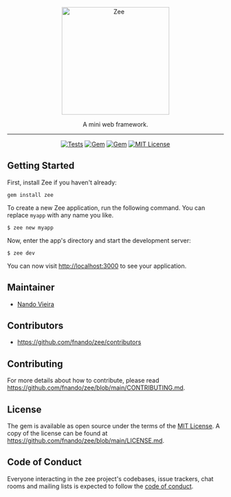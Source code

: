 <div align="center">
  <picture>
    <source media="(prefers-color-scheme: dark)" srcset="https://github.com/fnando/zee/raw/main/logo/zee-dark.svg">
    <img alt="Zee" src="https://github.com/fnando/zee/raw/main/logo/zee-light.svg" width="250">
  </picture>

  <p>A mini web framework.</p>

  <hr>

  <p>
    <a href="https://github.com/fnando/zee"><img src="https://github.com/fnando/zee/workflows/ruby-tests/badge.svg" alt="Tests"></a>
    <a href="https://rubygems.org/gems/zee"><img src="https://img.shields.io/gem/v/zee.svg" alt="Gem"></a>
    <a href="https://rubygems.org/gems/zee"><img src="https://img.shields.io/gem/dt/zee.svg" alt="Gem"></a>
    <a href="https://tldrlegal.com/license/mit-license"><img src="https://img.shields.io/:License-MIT-blue.svg" alt="MIT License"></a>
  </p>
</div>

## Getting Started

First, install Zee if you haven't already:

```
gem install zee
```

To create a new Zee application, run the following command. You can replace
`myapp` with any name you like.

```console
$ zee new myapp
```

Now, enter the app's directory and start the development server:

```console
$ zee dev
```

You can now visit <http://localhost:3000> to see your application.

## Maintainer

- [Nando Vieira](https://github.com/fnando)

## Contributors

- https://github.com/fnando/zee/contributors

## Contributing

For more details about how to contribute, please read
https://github.com/fnando/zee/blob/main/CONTRIBUTING.md.

## License

The gem is available as open source under the terms of the
[MIT License](https://opensource.org/licenses/MIT). A copy of the license can be
found at https://github.com/fnando/zee/blob/main/LICENSE.md.

## Code of Conduct

Everyone interacting in the zee project's codebases, issue trackers, chat rooms
and mailing lists is expected to follow the
[code of conduct](https://github.com/fnando/zee/blob/main/CODE_OF_CONDUCT.md).
